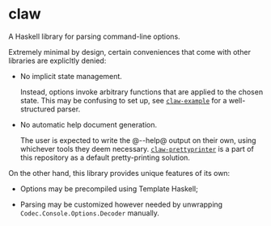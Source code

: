 # claw

A Haskell library for parsing command-line options.


Extremely minimal by design, certain conveniences that come with other libraries
are explicltly denied:

- No implicit state management.
  
  Instead, options invoke arbitrary functions that are applied to the chosen state.
  This may be confusing to set up, see [`claw-example`](/claw-example) for a
  well-structured parser.

- No automatic help document generation.

  The user is expected to write the @--help@ output on their own,
  using whichever tools they deem necessary.
  [`claw-prettyprinter`](/claw-prettyprinter) is a part of this repository as a
  default pretty-printing solution.


On the other hand, this library provides unique features of its own:

- Options may be precompiled using Template Haskell;

- Parsing may be customized however needed by unwrapping `Codec.Console.Options.Decoder`
  manually.
